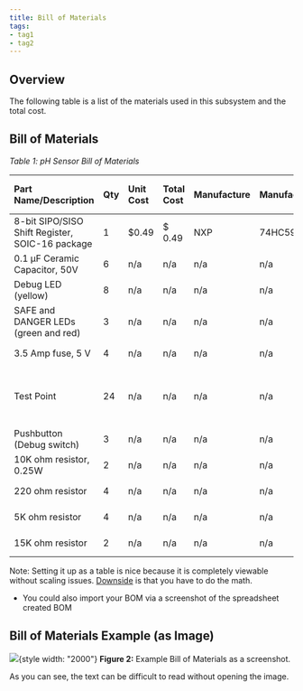 ```yaml
---
title: Bill of Materials
tags:
- tag1
- tag2
---
```


## Overview
The following table is a list of the materials used in this subsystem and the total cost.

## Bill of Materials

*Table 1: pH Sensor Bill of Materials*

| **Part Name/Description** | **Qty** | **Unit Cost** | **Total Cost** | **Manufacture** | **Manufacturer #** | **Vendor Link** |**Datasheet Link** | **Schematic Reference Designators** |
|:--------------------|:----|:---------------|:-----|:--------|:-----|:-----|:----|:-----|
8-bit SIPO/SISO Shift Register, SOIC-16 package | 1 | $0.49 | $ 0.49 | NXP | 74HC595D,112 | [DigiKey](https://www.digikey.com/en/products/detail/nexperia-usa-inc/74HC595D-112/763550) | [datasheet link](https://assets.nexperia.com/documents/data-sheet/74HC_HCT595.pdf) | U1 |
0.1 µF Ceramic Capacitor, 50V | 6 | n/a | n/a | n/a | n/a | PRLTA 109 |n/a | C1, C2 |
Debug LED (yellow) | 8 | n/a | n/a | n/a | n/a | PRLTA 109 |n/a | D3, D4, D5, D6 |
SAFE and DANGER LEDs (green and red) | 3 | n/a | n/a | n/a | n/a | PRLTA 109 |n/a | D1, D2 |
3.5 Amp fuse, 5 V | 4 | n/a | n/a | n/a | n/a | PRLTA 109 |n/a | F1 |
Test Point | 24 |  n/a | n/a | n/a | n/a | PRLTA 109 |n/a | T1, T2, T3, T4, T5, T6, T7, T8, T9, T10, T11, T12 |
Pushbutton (Debug switch) | 3 | n/a | n/a | n/a | n/a | PRLTA 109 | n/a | SW1 |
10K ohm resistor, 0.25W | 2 | n/a | n/a | n/a | n/a | PRLTA 109 |n/a | R1 |
220 ohm resistor | 4 | n/a | n/a | n/a | n/a | PRLTA 109 |n/a | R2, R4 |
5K ohm resistor | 4 | n/a | n/a | n/a | n/a | PRLTA 109 |n/a | R5, R6 |
15K ohm resistor | 2 | n/a | n/a | n/a | n/a | PRLTA 109 |n/a | R7 

Note: Setting it up as a table is nice because it is completely viewable without scaling issues. <ins>Downside</ins> is that you have to do the math.

* You could also import your BOM via a screenshot of the spreadsheet created BOM

## Bill of Materials Example (as Image)
![](BOM-Screenshot.png){style width: "2000"}
**Figure 2:** Example Bill of Materials as a screenshot.

As you can see, the text can be difficult to read without opening the image.
